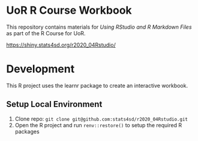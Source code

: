 # UoR R Course Workbook

This repository contains materials for _Using RStudio and R Markdown Files_  as part of the R Course for UoR.

https://shiny.stats4sd.org/r2020_04Rstudio/

# Development
This R project uses the learnr package to create an interactive workbook.

## Setup Local Environment
1.	Clone repo: `git clone git@github.com:stats4sd/r2020_04Rstudio.git`
2.	Open the R project and run `renv::restore()` to setup the required R packages
